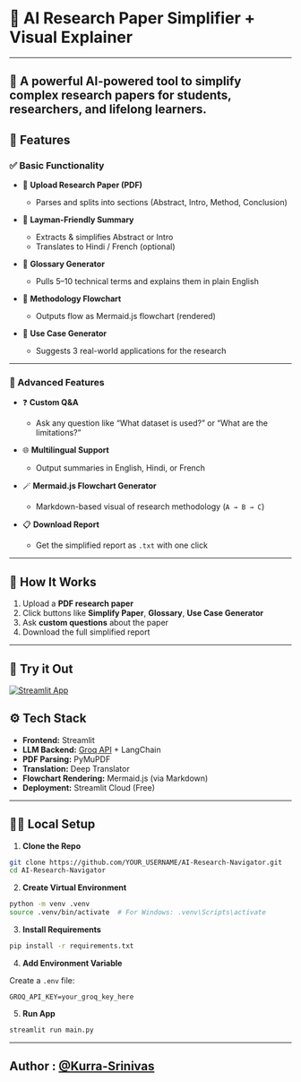 
# 📄 AI Research Paper Simplifier + Visual Explainer


---
## 🚀 A powerful AI-powered tool to simplify complex research papers for students, researchers, and lifelong learners.

## 🎯 Features

### ✅ Basic Functionality

- 📄 **Upload Research Paper (PDF)**
  - Parses and splits into sections (Abstract, Intro, Method, Conclusion)

- 🧠 **Layman-Friendly Summary**
  - Extracts & simplifies Abstract or Intro
  - Translates to Hindi / French (optional)

- 📘 **Glossary Generator**
  - Pulls 5–10 technical terms and explains them in plain English

- 🧭 **Methodology Flowchart**
  - Outputs flow as Mermaid.js flowchart (rendered)

- 🎯 **Use Case Generator**
  - Suggests 3 real-world applications for the research

---

### 🚀 Advanced Features

- ❓ **Custom Q&A**
  - Ask any question like “What dataset is used?” or “What are the limitations?”

- 🌐 **Multilingual Support**
  - Output summaries in English, Hindi, or French

- 🪄 **Mermaid.js Flowchart Generator**
  - Markdown-based visual of research methodology (`A → B → C`)

- 📋 **Download Report**
  - Get the simplified report as `.txt` with one click

---

## 🧪 How It Works

1. Upload a **PDF research paper**
2. Click buttons like **Simplify Paper**, **Glossary**, **Use Case Generator**
3. Ask **custom questions** about the paper
4. Download the full simplified report
---
## 🚀 Try it Out

[![Streamlit App](https://static.streamlit.io/badges/streamlit_badge_black_white.svg)](https://ai-research-paper-simplifier-cahvchbuaph2mtrvx7wd6n.streamlit.app/)

## ⚙️ Tech Stack

- **Frontend:** Streamlit  
- **LLM Backend:** [Groq API](https://console.groq.com) + LangChain  
- **PDF Parsing:** PyMuPDF  
- **Translation:** Deep Translator  
- **Flowchart Rendering:** Mermaid.js (via Markdown)  
- **Deployment:** Streamlit Cloud (Free)

---

## 🧑‍💻 Local Setup

1. **Clone the Repo**

```bash
git clone https://github.com/YOUR_USERNAME/AI-Research-Navigator.git
cd AI-Research-Navigator
```

2. **Create Virtual Environment**

```bash
python -m venv .venv
source .venv/bin/activate  # For Windows: .venv\Scripts\activate
```

3. **Install Requirements**

```bash
pip install -r requirements.txt
```

4. **Add Environment Variable**

Create a `.env` file:

```env
GROQ_API_KEY=your_groq_key_here
```

5. **Run App**

```bash
streamlit run main.py
```

---
## Author : [@Kurra-Srinivas](https://github.com/Kurra-Srinivas)
